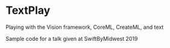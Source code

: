 # TextPlay
Playing with the Vision framework, CoreML, CreateML, and text

Sample code for a talk given at SwiftByMidwest 2019

